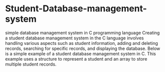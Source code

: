 # Student-Database-management-system
simple database management system in C programming language
Creating a student database management system in the C language involves handling various aspects such as student information, adding and deleting records, searching for specific records, and displaying the database. 
Below is a simple example of a student database management system in C. 
This example uses a structure to represent a student and an array to store multiple student records.

